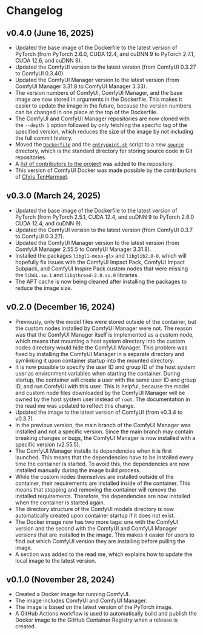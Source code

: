 # Changelog

## v0.4.0 (June 16, 2025)

- Updated the base image of the Dockerfile to the latest version of PyTorch (from PyTorch 2.6.0, CUDA 12.4, and cuDNN 9 to PyTorch 2.7.1, CUDA 12.6, and cuDNN 9).
- Updated the ComfyUI version to the latest version (from ComfyUI 0.3.27 to ComfyUI 0.3.40).
- Updated the ComfyUI Manager version to the latest version (from ComfyUI Manager 3.31.8 to ComfyUI Manager 3.33).
- The version numbers of ComfyUI, ComfyUI Manager, and the base image are now stored in arguments in the Dockerfile. This makes it easier to update the image in the future, because the version numbers can be changed in one place at the top of the Dockerfile.
- The ComfyUI and ComfyUI Manager repositories are now cloned with the `--depth 1` option followed by only fetching the specific tag of the specified version, which reduces the size of the image by not including the full commit history.
- Moved the [`Dockerfile`](source/Dockerfile) and the [`entrypoint.sh`](source/entrypoint.sh) script to a new [`source`](source) directory, which is the standard directory for storing source code in Git repositories.
- A [list of contributors to the project](CONTRIBUTORS.md) was added to the repository.
- This version of ComfyUI Docker was made possible by the contributions of [Chris TenHarmsel](@epchris).

## v0.3.0 (March 24, 2025)

- Updated the base image of the Dockerfile to the latest version of PyTorch (from PyTorch 2.5.1, CUDA 12.4, and cuDNN 9 to PyTorch 2.6.0 CUDA 12.4, and cuDNN 9).
- Updated the ComfyUI version to the latest version (from ComfyUI 0.3.7 to ComfyUI 0.3.27).
- Updated the ComfyUI Manager version to the latest version (from ComfyUI Manager 2.55.5 to ComfyUI Manager 3.31.8).
- Installed the packages `libgl1-mesa-glx` and `libglib2.0-0`, which will hopefully fix issues with the ComfyUI Impact Pack, ComfyUI Impact Subpack, and ComfyUI Inspire Pack custom nodes that were missing the `libGL.so.1` and `libgthread-2.0.so.0` libraries.
- The APT cache is now being cleaned after installing the packages to reduce the image size.

## v0.2.0 (December 16, 2024)

- Previously, only the model files were stored outside of the container, but the custom nodes installed by ComfyUI Manager were not. The reason was that the ComfyUI Manager itself is implemented as a custom node, which means that mounting a host system directory into the custom nodes directory would hide the ComfyUI Manager. This problem was fixed by installing the ComfyUI Manager in a separate directory and symlinking it upon container startup into the mounted directory.
- It is now possible to specify the user ID and group ID of the host system user as environment variables when starting the container. During startup, the container will create a user with the same user ID and group ID, and run ComfyUI with this user. This is helpful, because the model and custom node files downloaded by the ComfyUI Manager will be owned by the host system user instead of `root`. The documentation in the read me was updated to reflect this change.
- Updated the image to the latest version of ComfyUI (from v0.3.4 to v0.3.7).
- In the previous version, the main branch of the ComfyUI Manager was installed and not a specific version. Since the main branch may contain breaking changes or bugs, the ComfyUI Manager is now installed with a specific version (v2.55.5).
- The ComfyUI Manager installs its dependencies when it is first launched. This means that the dependencies have to be installed every time the container is started. To avoid this, the dependencies are now installed manually during the image build process.
- While the custom nodes themselves are installed outside of the container, their requirements are installed inside of the container. This means that stopping and removing the container will remove the installed requirements. Therefore, the dependencies are now installed when the container is started again.
- The directory structure of the ComfyUI models directory is now automatically created upon container startup if it does not exist.
- The Docker image now has two more tags: one with the ComfyUI version and the second with the ComfyUI and ComfyUI Manager versions that are installed in the image. This makes it easier for users to find out which ComfyUI version they are installing before pulling the image.
- A section was added to the read me, which explains how to update the local image to the latest version.

## v0.1.0 (November 28, 2024)

- Created a Docker image for running ComfyUI.
- The image includes ComfyUI and ComfyUI Manager.
- The image is based on the latest version of the PyTorch image.
- A GitHub Actions workflow is used to automatically build and publish the Docker image to the GitHub Container Registry when a release is created.
